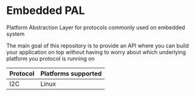 # Embedded PAL
Platform Abstraction Layer for protocols commonly used on embedded system

The main goal of this repository is to provide an API where you can build your application on top without having to worry about which underlying platform you protocol is running on

| Protocol | Platforms supported |
| ------------ | ------------- |
| I2C | Linux |
